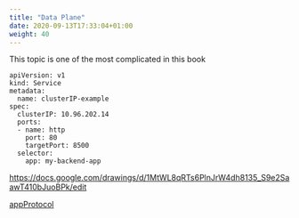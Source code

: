 ```yaml
---
title: "Data Plane"
date: 2020-09-13T17:33:04+01:00
weight: 40
---
```


This topic is one of the most complicated in this book 



```
apiVersion: v1
kind: Service
metadata:
  name: clusterIP-example
spec:
  clusterIP: 10.96.202.14
  ports:
  - name: http
    port: 80
    targetPort: 8500
  selector:
    app: my-backend-app
```

https://docs.google.com/drawings/d/1MtWL8qRTs6PlnJrW4dh8135_S9e2SaawT410bJuoBPk/edit

[appProtocol](https://github.com/kubernetes/enhancements/tree/master/keps/sig-network/1507-app-protocol)